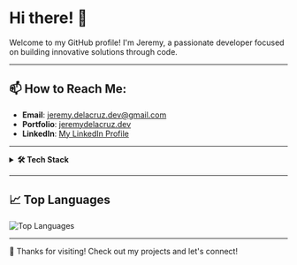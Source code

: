 # Hi there! 👋

Welcome to my GitHub profile! I'm Jeremy, a passionate developer focused on building innovative solutions through code.

---

## 📫 How to Reach Me:
- **Email**: [jeremy.delacruz.dev@gmail.com](mailto:jeremy.delacruz.dev@gmail.com)
- **Portfolio**: [jeremydelacruz.dev](https://jeremydelacruz.dev)
- **LinkedIn**: [My LinkedIn Profile](https://linkedin.com/in/jeremy-dela-cruz-341331278)

---

<details>
<summary><strong>🛠️ Tech Stack</strong></summary>

### 🌐 Languages
- JavaScript (ES6+)
- TypeScript
- PHP
- HTML5
- CSS3
- SCSS

### ⚛️ Frontend
- Vue.js, Nuxt.js
- React.js, Next.js
- Tailwind CSS, Bootstrap

### ⚙️ Backend
- Laravel, Express.js
- Node.js, NestJS

<details>
<summary><strong>Show More</strong></summary>

### 📦 Tools & Platforms
- WordPress, Git
- Docker, Firebase
- Netlify, Vercel

### 🔍 Automation & Testing
- Puppeteer, Playwright
- Browser Automation Tools

### 📂 Databases
- MySQL, PostgreSQL
- MongoDB, Firebase Firestore

### ☁️ Cloud & DevOps
- AWS (EC2, S3, RDS)
- DigitalOcean, Heroku
- GitHub Actions, Kubernetes, Docker Compose

### 🔧 Additional Skills
- SEO Optimization
- API Development (REST, GraphQL)
- PWA, Code Quality (ESLint, Prettier)
</details>

</details>

---

## 📈 Top Languages 
![Top Languages](https://github-readme-stats.vercel.app/api/top-langs/?username=JDCxDEV&layout=compact&theme=radical)

---

🌟 Thanks for visiting! Check out my projects and let's connect!
